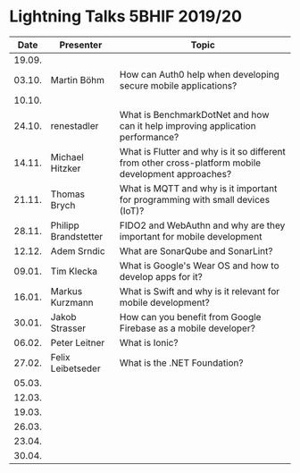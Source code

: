 # Lightning Talks 5BHIF 2019/20

|  Date  |      Presenter       |                                                Topic                                                |
| ------ | -------------------- | --------------------------------------------------------------------------------------------------- |
| 19.09. |                      |                                                                                                     |
| 03.10. | Martin Böhm          | How can Auth0 help when developing secure mobile applications?                                      |
| 10.10. |                      |                                                                                                     |
| 24.10. | renestadler          | What is BenchmarkDotNet and how can it help improving application performance?                      |
| 14.11. | Michael Hitzker      | What is Flutter and why is it so different from other cross-platform mobile development approaches? |
| 21.11. | Thomas Brych         | What is MQTT and why is it important for programming with small devices (IoT)?                      |
| 28.11. | Philipp Brandstetter | FIDO2 and WebAuthn and why are they important for mobile development                                |
| 12.12. | Adem Srndic          | What are SonarQube and SonarLint?                                                                   |
| 09.01. | Tim Klecka           | What is Google's Wear OS and how to develop apps for it?                                            |
| 16.01. | Markus Kurzmann      | What is Swift and why is it relevant for mobile development?                                        |
| 30.01. | Jakob Strasser       | How can you benefit from Google Firebase as a mobile developer?                                                                                                    |
| 06.02. | Peter Leitner        | What is Ionic?                                                                                      |
| 27.02. | Felix Leibetseder    | What is the .NET Foundation?                                                                        |
| 05.03. |                      |                                                                                                     |
| 12.03. |                      |                                                                                                     |
| 19.03. |                      |                                                                                                     |
| 26.03. |                      |                                                                                                     |
| 23.04. |                      |                                                                                                     |
| 30.04. |                      |                                                                                                     |
